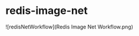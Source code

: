 # redis-image-net

<!-- redis image net workflow -->
![redisNetWorkflow](Redis Image Net Workflow.png)
